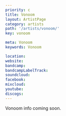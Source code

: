 ```yaml
---
priority: c
title: Vonoom
layout: ArtistPage
category: artists
path: '/artists/vonoom/'
key: vonoom

meta: Vonoom
keywords: Vonoom

location: 
website: 
bandcamp: 
bandcampLabelTrack: 
soundcloud: 
facebook: 
mixcloud: 
youtube: 
discogs: 
---
```


Vonoom info coming soon.

